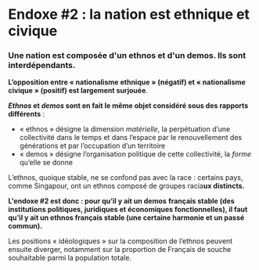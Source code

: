 # Endoxe #2 : la nation est ethnique et civique

### Une nation est composée d'un ethnos et d'un demos. Ils sont interdépendants.

**L’opposition entre « nationalisme ethnique » (négatif) et « nationalisme civique » (positif) est largement surjouée**.

_**Ethnos**_**&#x20;et&#x20;**_**demos**_**&#x20;sont en fait le même objet considéré sous des rapports différents** :&#x20;

* « ethnos » désigne la dimension _matérielle_, la perpétuation d’une collectivité dans le temps et dans l’espace par le renouvellement des générations et par l’occupation d’un territoire
* « demos » désigne l’organisation politique de cette collectivité, la _forme_ qu’elle se donne

L’ethnos, quoique stable, ne se confond pas avec la race : certains pays, comme Singapour, ont un ethnos composé de groupes racia**ux distincts.**

**L'endoxe #2 est donc : pour qu’il y ait un demos** **français stable (des institutions politiques, juridiques et économiques fonctionnelles), il faut qu’il y ait un ethnos français stable (une certaine harmonie et un passé commun).**

Les positions « idéologiques » sur la composition de l’ethnos peuvent ensuite diverger, notamment sur la proportion de Français de souche souhaitable parmi la population totale.
